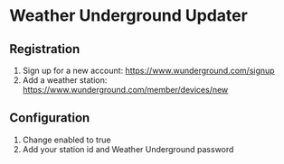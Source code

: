 # Weather Underground Updater

## Registration

1. Sign up for a new account: https://www.wunderground.com/signup
2. Add a weather station: https://www.wunderground.com/member/devices/new

## Configuration

1. Change enabled to true
2. Add your station id and Weather Underground password
